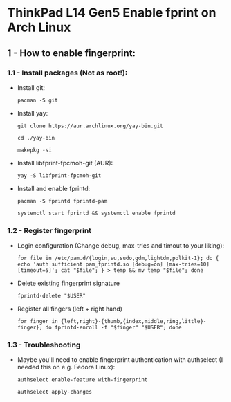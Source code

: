 # ThinkPad L14 Gen5 Enable fprint on Arch Linux
## 1 - How to enable fingerprint:
### 1.1 - Install packages (Not as root!):
* Install git:
    ```
    pacman -S git
    ```
* Install yay:
    ```
    git clone https://aur.archlinux.org/yay-bin.git
    ```
    ```
    cd ./yay-bin
    ```
    ```
    makepkg -si
    ```
* Install libfprint-fpcmoh-git (AUR):
    ```
    yay -S libfprint-fpcmoh-git
    ```
* Install and enable fprintd:
    ```
    pacman -S fprintd fprintd-pam
    ```
    ```
    systemctl start fprintd && systemctl enable fprintd
    ```
### 1.2 - Register fingerprint
* Login configuration (Change debug, max-tries and timout to your liking):
    ```
    for file in /etc/pam.d/{login,su,sudo,gdm,lightdm,polkit-1}; do { echo 'auth sufficient pam_fprintd.so [debug=on] [max-tries=10] [timeout=5]'; cat "$file"; } > temp && mv temp "$file"; done
    ```
* Delete existing fingerprint signature
    ```
    fprintd-delete "$USER"
    ```
* Register all fingers (left + right hand)
    ```
    for finger in {left,right}-{thumb,{index,middle,ring,little}-finger}; do fprintd-enroll -f "$finger" "$USER"; done
    ```
### 1.3 - Troubleshooting
* Maybe you'll need to enable fingerprint authentication with authselect (I needed this on e.g. Fedora Linux):
  ```
  authselect enable-feature with-fingerprint
  ```
  ```
  authselect apply-changes
  ```
